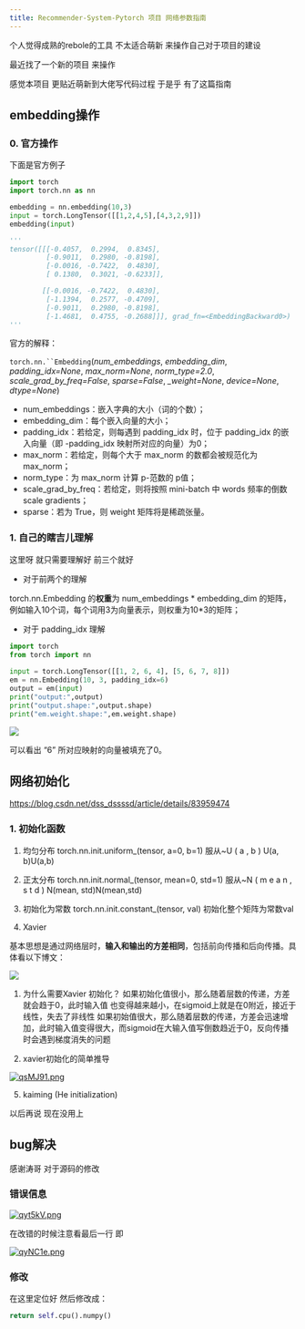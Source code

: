 ```yaml
---
title: Recommender-System-Pytorch 项目 网络参数指南
---
```


个人觉得成熟的rebole的工具 不太适合萌新 来操作自己对于项目的建设

最近找了一个新的项目 来操作 

感觉本项目 更贴近萌新到大佬写代码过程 于是乎 有了这篇指南

## embedding操作

### 0. 官方操作 

下面是官方例子

```python
import torch 
import torch.nn as nn

embedding = nn.embedding(10,3)
input = torch.LongTensor([[1,2,4,5],[4,3,2,9]])
embedding(input)

'''
tensor([[[-0.4057,  0.2994,  0.8345],
         [-0.9011,  0.2980, -0.8198],
         [-0.0016, -0.7422,  0.4830],
         [ 0.1380,  0.3021, -0.6233]],

        [[-0.0016, -0.7422,  0.4830],
         [-1.1394,  0.2577, -0.4709],
         [-0.9011,  0.2980, -0.8198],
         [-1.4681,  0.4755, -0.2688]]], grad_fn=<EmbeddingBackward0>)
'''
```

官方的解释：

 `torch.nn.``Embedding`(*num_embeddings*, *embedding_dim*, *padding_idx=None*, *max_norm=None*, *norm_type=2.0*, *scale_grad_by_freq=False*, *sparse=False*, *_weight=None*, *device=None*, *dtype=None*)



- num_embeddings：嵌入字典的大小（词的个数）；
- embedding_dim：每个嵌入向量的大小；
- padding_idx：若给定，则每遇到 padding_idx 时，位于 padding_idx 的嵌入向量（即 -padding_idx 映射所对应的向量）为0；
- max_norm：若给定，则每个大于 max_norm 的数都会被规范化为 max_norm；
- norm_type：为 max_norm 计算 p-范数的 p值；
- scale_grad_by_freq：若给定，则将按照 mini-batch 中 words 频率的倒数 scale gradients；
- sparse：若为 True，则 weight 矩阵将是稀疏张量。
  

### 1. 自己的瞎吉儿理解

这里呀 就只需要理解好 前三个就好

- 对于前两个的理解

torch.nn.Embedding 的**权重**为 num_embeddings * embedding_dim 的矩阵，例如输入10个词，每个词用3为向量表示，则权重为10*3的矩阵；

- 对于 padding_idx 理解

```python
import torch
from torch import nn
 
input = torch.LongTensor([[1, 2, 6, 4], [5, 6, 7, 8]])
em = nn.Embedding(10, 3, padding_idx=6)
output = em(input)
print("output:",output)
print("output.shape:",output.shape)
print("em.weight.shape:",em.weight.shape)
```

 ![](https://img-blog.csdnimg.cn/20200524013059410.png?x-oss-process=image/watermark,type_ZmFuZ3poZW5naGVpdGk,shadow_10,text_aHR0cHM6Ly9ibG9nLmNzZG4ubmV0L3lpemhpc2h1aXhpb25n,size_16,color_FFFFFF,t_70) 

 可以看出 “6” 所对应映射的向量被填充了0。 

## 网络初始化
https://blog.csdn.net/dss_dssssd/article/details/83959474
### 1. 初始化函数

1. 均匀分布
torch.nn.init.uniform_(tensor, a=0, b=1)
服从~U ( a , b ) U(a, b)U(a,b)

2. 正太分布
torch.nn.init.normal_(tensor, mean=0, std=1)
服从~N ( m e a n , s t d ) N(mean, std)N(mean,std)

3. 初始化为常数
torch.nn.init.constant_(tensor, val)
初始化整个矩阵为常数val

4. Xavier

基本思想是通过网络层时，**输入和输出的方差相同**，包括前向传播和后向传播。具体看以下博文：

 ![](https://img-blog.csdnimg.cn/20181111153036310.png?x-oss-process=image/watermark,type_ZmFuZ3poZW5naGVpdGk,shadow_10,text_aHR0cHM6Ly9ibG9nLmNzZG4ubmV0L2Rzc19kc3Nzc2Q=,size_16,color_FFFFFF,t_70) 

1. 为什么需要Xavier 初始化？
   如果初始化值很小，那么随着层数的传递，方差就会趋于0，此时输入值 也变得越来越小，在sigmoid上就是在0附近，接近于线性，失去了非线性
   如果初始值很大，那么随着层数的传递，方差会迅速增加，此时输入值变得很大，而sigmoid在大输入值写倒数趋近于0，反向传播时会遇到梯度消失的问题

2. xavier初始化的简单推导 

[![qsMJ91.png](https://s1.ax1x.com/2022/03/28/qsMJ91.png)](https://imgtu.com/i/qsMJ91)

5. kaiming (He initialization)

以后再说 现在没用上



## bug解决

感谢涛哥 对于源码的修改

### 错误信息

[![qyt5kV.png](https://s1.ax1x.com/2022/03/29/qyt5kV.png)](https://imgtu.com/i/qyt5kV)

在改错的时候注意看最后一行 即

[![qyNC1e.png](https://s1.ax1x.com/2022/03/29/qyNC1e.png)](https://imgtu.com/i/qyNC1e)

### 修改

在这里定位好 然后修改成：

```python
return self.cpu().numpy()
```

